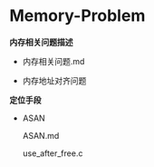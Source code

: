 # Memory-Problem
**内存相关问题描述**

- 内存相关问题.md

- 内存地址对齐问题

  

**定位手段**

- ASAN

  ASAN.md

  use_after_free.c
